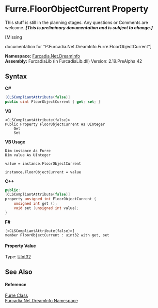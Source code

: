 # Furre.FloorObjectCurrent Property 
This stuff is still in the planning stages. Any questions or Comments are welcome. _**\[This is preliminary documentation and is subject to change.\]**_

\[Missing <summary> documentation for "P:Furcadia.Net.DreamInfo.Furre.FloorObjectCurrent"\]

**Namespace:**&nbsp;<a href="N_Furcadia_Net_DreamInfo">Furcadia.Net.DreamInfo</a><br />**Assembly:**&nbsp;FurcadiaLib (in FurcadiaLib.dll) Version: 2.19.PreAlpha 42

## Syntax

**C#**<br />
``` C#
[CLSCompliantAttribute(false)]
public uint FloorObjectCurrent { get; set; }
```

**VB**<br />
``` VB
<CLSCompliantAttribute(false)>
Public Property FloorObjectCurrent As UInteger
	Get
	Set
```

**VB Usage**<br />
``` VB Usage
Dim instance As Furre
Dim value As UInteger

value = instance.FloorObjectCurrent

instance.FloorObjectCurrent = value
```

**C++**<br />
``` C++
public:
[CLSCompliantAttribute(false)]
property unsigned int FloorObjectCurrent {
	unsigned int get ();
	void set (unsigned int value);
}
```

**F#**<br />
``` F#
[<CLSCompliantAttribute(false)>]
member FloorObjectCurrent : uint32 with get, set

```


#### Property Value
Type: <a href="http://msdn2.microsoft.com/en-us/library/ctys3981" target="_blank">UInt32</a>

## See Also


#### Reference
<a href="T_Furcadia_Net_DreamInfo_Furre">Furre Class</a><br /><a href="N_Furcadia_Net_DreamInfo">Furcadia.Net.DreamInfo Namespace</a><br />